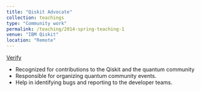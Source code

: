 ```yaml
---
title: "Qiskit Advocate"
collection: teachings
type: "Community work"
permalink: /teaching/2014-spring-teaching-1
venue: "IBM Qiskit"
location: "Remote"
---
```

[Verify](https://qiskit.org/advocates/)

* Recognized for contributions to the Qiskit and the quantum community
* Responsible for organizing quantum community events.
* Help in identifying bugs and reporting to the developer teams.

<div data-iframe-width="150" data-iframe-height="270" data-share-badge-id="adad9b0f-692b-4c15-9fc3-a45a4c7ed5fc" data-share-badge-host="https://www.credly.com"></div><script type="text/javascript" async src="//cdn.credly.com/assets/utilities/embed.js"></script>